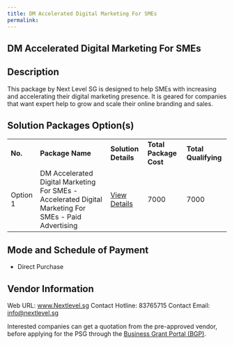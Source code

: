 ```yaml
---
title: DM Accelerated Digital Marketing For SMEs
permalink: 
---
```


## DM Accelerated Digital Marketing For SMEs

## Description

This package by Next Level SG is designed to help SMEs with increasing and accelerating their digital marketing presence. It is geared for companies that want expert help to grow and scale their online branding and sales.

## Solution Packages Option(s)

<table>
<tr>
<td><b>No.</b></td>
<td><b>Package Name</b></td>
<td><b>Solution Details</b></td>
<td><b>Total Package Cost</b></td>
<td><b>Total Qualifying</b></td>
</tr>
<tr>
<td>Option 1</td>
<td>DM Accelerated Digital Marketing For SMEs - Accelerated Digital Marketing For SMEs - Paid Advertising</td>
<td><a href='https://www.gobusiness.gov.sg/images/psg/Next_Level_SG_20210331_Desensitised_Annex_3_Part_1.pdf'>View Details</a></td>
<td>7000</td>
<td>7000</td>
</tr>
</table>

## Mode and Schedule of Payment

 - Direct Purchase

## Vendor Information

 Web URL: www.Nextlevel.sg 
Contact Hotline: 83765715 
Contact Email: info@nextlevel.sg 


Interested companies can get a quotation from the pre-approved vendor, before applying for the PSG through the <a href='https://www.businessgrants.gov.sg/'>Business Grant Portal (BGP)</a>.
